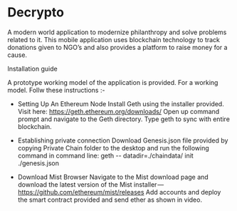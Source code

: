 # Decrypto

A modern world application to modernize philanthropy and solve problems
related to it. This mobile application uses blockchain technology to track
donations given to NGO’s and also provides a platform to raise money for a
cause.


Installation guide

A prototype working model of the application is provided. For a working model. Follw these instructions :-
* Setting Up An Ethereum Node
  Install Geth using the installer provided.
  Visit here: https://geth.ethereum.org/downloads/
  Open up command prompt and navigate to the Geth directory.
  Type geth to sync with entire blockchain.

* Establishing private connection
  Download Genesis.json file provided by copying Private Chain folder to the desktop and run the  following command in command line:
    geth -- datadir=./chaindata/ init ./genesis.json

* Download Mist Browser
  Navigate to the Mist download page and download the latest version of the Mist installer — https://github.com/ethereum/mist/releases
  Add accounts and deploy the smart contract provided and send ether as shown in video.
  
  
